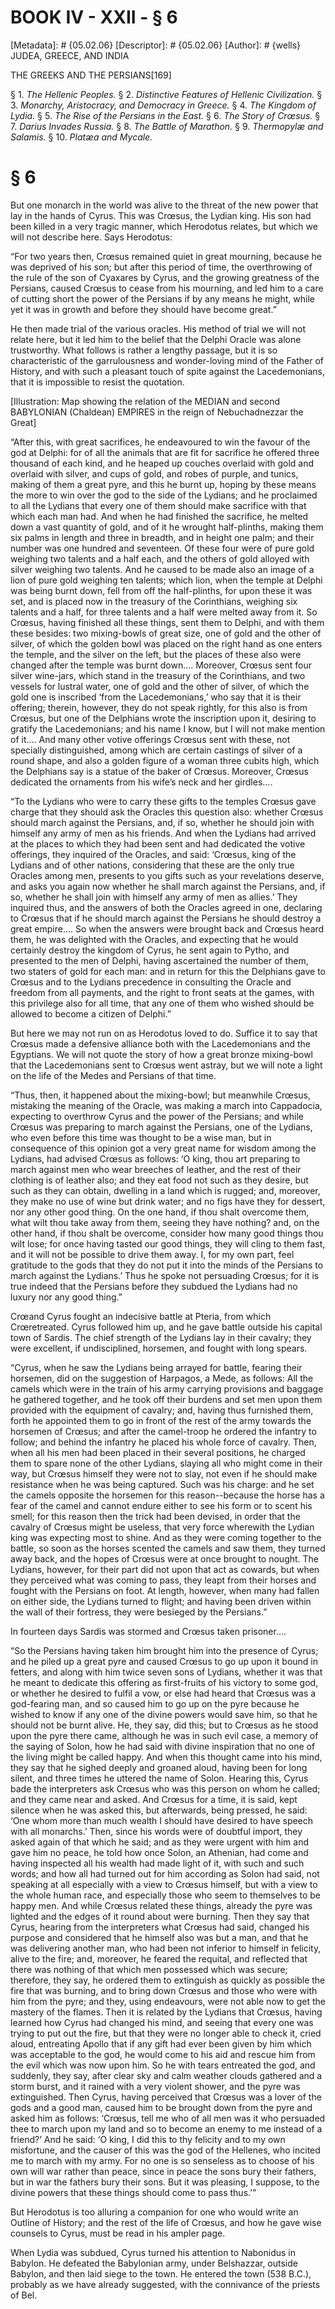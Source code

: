 # BOOK IV - XXII - § 6
[Metadata]: # {05.02.06}
[Descriptor]: # {05.02.06}
[Author]: # {wells}
JUDEA, GREECE, AND INDIA

THE GREEKS AND THE PERSIANS[169]

§ 1. _The Hellenic Peoples._ § 2. _Distinctive Features of Hellenic
Civilization._ § 3. _Monarchy, Aristocracy, and Democracy in Greece._ § 4. _The
Kingdom of Lydia._ § 5. _The Rise of the Persians in the East._ § 6. _The Story
of Crœsus._ § 7. _Darius Invades Russia._ § 8. _The Battle of Marathon._ § 9.
_Thermopylæ and Salamis._ § 10. _Platæa and Mycale._

# § 6
But one monarch in the world was alive to the threat of the new power that lay
in the hands of Cyrus. This was Crœsus, the Lydian king. His son had been
killed in a very tragic manner, which Herodotus relates, but which we will not
describe here. Says Herodotus:

“For two years then, Crœsus remained quiet in great mourning, because he was
deprived of his son; but after this period of time, the overthrowing of the
rule of the son of Cyaxares by Cyrus, and the growing greatness of the
Persians, caused Crœsus to cease from his mourning, and led him to a care of
cutting short the power of the Persians if by any means he might, while yet it
was in growth and before they should have become great.”

He then made trial of the various oracles. His method of trial we will not
relate here, but it led him to the belief that the Delphi Oracle was alone
trustworthy. What follows is rather a lengthy passage, but it is so
characteristic of the garrulousness and wonder-loving mind of the Father of
History, and with such a pleasant touch of spite against the Lacedemonians,
that it is impossible to resist the quotation.

[Illustration: Map showing the relation of the MEDIAN and second BABYLONIAN
(Chaldean) EMPIRES in the reign of Nebuchadnezzar the Great]

“After this, with great sacrifices, he endeavoured to win the favour of the god
at Delphi: for of all the animals that are fit for sacrifice he offered three
thousand of each kind, and he heaped up couches overlaid with gold and overlaid
with silver, and cups of gold, and robes of purple, and tunics, making of them
a great pyre, and this he burnt up, hoping by these means the more to win over
the god to the side of the Lydians; and he proclaimed to all the Lydians that
every one of them should make sacrifice with that which each man had. And when
he had finished the sacrifice, he melted down a vast quantity of gold, and of
it he wrought half-plinths, making them six palms in length and three in
breadth, and in height one palm; and their number was one hundred and
seventeen. Of these four were of pure gold weighing two talents and a half
each, and the others of gold alloyed with silver weighing two talents. And he
caused to be made also an image of a lion of pure gold weighing ten talents;
which lion, when the temple at Delphi was being burnt down, fell from off the
half-plinths, for upon these it was set, and is placed now in the treasury of
the Corinthians, weighing six talents and a half, for three talents and a half
were melted away from it. So Crœsus, having finished all these things, sent
them to Delphi, and with them these besides: two mixing-bowls of great size,
one of gold and the other of silver, of which the golden bowl was placed on the
right hand as one enters the temple, and the silver on the left, but the places
of these also were changed after the temple was burnt down.... Moreover, Crœsus
sent four silver wine-jars, which stand in the treasury of the Corinthians, and
two vessels for lustral water, one of gold and the other of silver, of which
the gold one is inscribed ‘from the Lacedemonians,’ who say that it is their
offering; therein, however, they do not speak rightly, for this also is from
Crœsus, but one of the Delphians wrote the inscription upon it, desiring to
gratify the Lacedemonians; and his name I know, but I will not make mention of
it.... And many other votive offerings Crœsus sent with these, not specially
distinguished, among which are certain castings of silver of a round shape, and
also a golden figure of a woman three cubits high, which the Delphians say is a
statue of the baker of Crœsus. Moreover, Crœsus dedicated the ornaments from
his wife’s neck and her girdles....

“To the Lydians who were to carry these gifts to the temples Crœsus gave charge
that they should ask the Oracles this question also: whether Crœsus should
march against the Persians, and, if so, whether he should join with himself any
army of men as his friends. And when the Lydians had arrived at the places to
which they had been sent and had dedicated the votive offerings, they inquired
of the Oracles, and said: ‘Crœsus, king of the Lydians and of other nations,
considering that these are the only true Oracles among men, presents to you
gifts such as your revelations deserve, and asks you again now whether he shall
march against the Persians, and, if so, whether he shall join with himself any
army of men as allies.’ They inquired thus, and the answers of both the Oracles
agreed in one, declaring to Crœsus that if he should march against the Persians
he should destroy a great empire.... So when the answers were brought back and
Crœsus heard them, he was delighted with the Oracles, and expecting that he
would certainly destroy the kingdom of Cyrus, he sent again to Pytho, and
presented to the men of Delphi, having ascertained the number of them, two
staters of gold for each man: and in return for this the Delphians gave to
Crœsus and to the Lydians precedence in consulting the Oracle and freedom from
all payments, and the right to front seats at the games, with this privilege
also for all time, that any one of them who wished should be allowed to become
a citizen of Delphi.”

But here we may not run on as Herodotus loved to do. Suffice it to say that
Crœsus made a defensive alliance both with the Lacedemonians and the Egyptians.
We will not quote the story of how a great bronze mixing-bowl that the
Lacedemonians sent to Crœsus went astray, but we will note a light on the life
of the Medes and Persians of that time.

“Thus, then, it happened about the mixing-bowl; but meanwhile Crœsus, mistaking
the meaning of the Oracle, was making a march into Cappadocia, expecting to
overthrow Cyrus and the power of the Persians; and while Crœsus was preparing
to march against the Persians, one of the Lydians, who even before this time
was thought to be a wise man, but in consequence of this opinion got a very
great name for wisdom among the Lydians, had advised Crœsus as follows: ‘O
king, thou art preparing to march against men who wear breeches of leather, and
the rest of their clothing is of leather also; and they eat food not such as
they desire, but such as they can obtain, dwelling in a land which is rugged;
and, moreover, they make no use of wine but drink water; and no figs have they
for dessert, nor any other good thing. On the one hand, if thou shalt overcome
them, what wilt thou take away from them, seeing they have nothing? and, on the
other hand, if thou shalt be overcome, consider how many good things thou wilt
lose; for once having tasted our good things, they will cling to them fast, and
it will not be possible to drive them away. I, for my own part, feel gratitude
to the gods that they do not put it into the minds of the Persians to march
against the Lydians.’ Thus he spoke not persuading Crœsus; for it is true
indeed that the Persians before they subdued the Lydians had no luxury nor any
good thing.”

Crœand Cyrus fought an indecisive battle at Pteria, from which Crœretreated.
Cyrus followed him up, and he gave battle outside his capital town of Sardis.
The chief strength of the Lydians lay in their cavalry; they were excellent, if
undisciplined, horsemen, and fought with long spears.

“Cyrus, when he saw the Lydians being arrayed for battle, fearing their
horsemen, did on the suggestion of Harpagos, a Mede, as follows: All the camels
which were in the train of his army carrying provisions and baggage he gathered
together, and he took off their burdens and set men upon them provided with the
equipment of cavalry; and, having thus furnished them, forth he appointed them
to go in front of the rest of the army towards the horsemen of Crœsus; and
after the camel-troop he ordered the infantry to follow; and behind the
infantry he placed his whole force of cavalry. Then, when all his men had been
placed in their several positions, he charged them to spare none of the other
Lydians, slaying all who might come in their way, but Crœsus himself they were
not to slay, not even if he should make resistance when he was being captured.
Such was his charge: and he set the camels opposite the horsemen for this
reason--because the horse has a fear of the camel and cannot endure either to
see his form or to scent his smell; for this reason then the trick had been
devised, in order that the cavalry of Crœsus might be useless, that very force
wherewith the Lydian king was expecting most to shine. And as they were coming
together to the battle, so soon as the horses scented the camels and saw them,
they turned away back, and the hopes of Crœsus were at once brought to nought.
The Lydians, however, for their part did not upon that act as cowards, but when
they perceived what was coming to pass, they leapt from their horses and fought
with the Persians on foot. At length, however, when many had fallen on either
side, the Lydians turned to flight; and having been driven within the wall of
their fortress, they were besieged by the Persians.”

In fourteen days Sardis was stormed and Crœsus taken prisoner....

“So the Persians having taken him brought him into the presence of Cyrus; and
he piled up a great pyre and caused Crœsus to go up upon it bound in fetters,
and along with him twice seven sons of Lydians, whether it was that he meant to
dedicate this offering as first-fruits of his victory to some god, or whether
he desired to fulfil a vow, or else had heard that Crœsus was a god-fearing
man, and so caused him to go up on the pyre because he wished to know if any
one of the divine powers would save him, so that he should not be burnt alive.
He, they say, did this; but to Crœsus as he stood upon the pyre there came,
although he was in such evil case, a memory of the saying of Solon, how he had
said with divine inspiration that no one of the living might be called happy.
And when this thought came into his mind, they say that he sighed deeply and
groaned aloud, having been for long silent, and three times he uttered the name
of Solon. Hearing this, Cyrus bade the interpreters ask Crœsus who was this
person on whom he called; and they came near and asked. And Crœsus for a time,
it is said, kept silence when he was asked this, but afterwards, being pressed,
he said: ‘One whom more than much wealth I should have desired to have speech
with all monarchs.’ Then, since his words were of doubtful import, they asked
again of that which he said; and as they were urgent with him and gave him no
peace, he told how once Solon, an Athenian, had come and having inspected all
his wealth had made light of it, with such and such words; and how all had
turned out for him according as Solon had said, not speaking at all especially
with a view to Crœsus himself, but with a view to the whole human race, and
especially those who seem to themselves to be happy men. And while Crœsus
related these things, already the pyre was lighted and the edges of it round
about were burning. Then they say that Cyrus, hearing from the interpreters
what Crœsus had said, changed his purpose and considered that he himself also
was but a man, and that he was delivering another man, who had been not
inferior to himself in felicity, alive to the fire; and, moreover, he feared
the requital, and reflected that there was nothing of that which men possessed
which was secure; therefore, they say, he ordered them to extinguish as quickly
as possible the fire that was burning, and to bring down Crœsus and those who
were with him from the pyre; and they, using endeavours, were not able now to
get the mastery of the flames. Then it is related by the Lydians that Crœsus,
having learned how Cyrus had changed his mind, and seeing that every one was
trying to put out the fire, but that they were no longer able to check it,
cried aloud, entreating Apollo that if any gift had ever been given by him
which was acceptable to the god, he would come to his aid and rescue him from
the evil which was now upon him. So he with tears entreated the god, and
suddenly, they say, after clear sky and calm weather clouds gathered and a
storm burst, and it rained with a very violent shower, and the pyre was
extinguished. Then Cyrus, having perceived that Crœsus was a lover of the gods
and a good man, caused him to be brought down from the pyre and asked him as
follows: ‘Crœsus, tell me who of all men was it who persuaded thee to march
upon my land and so to become an enemy to me instead of a friend?’ And he said:
‘O king, I did this to thy felicity and to my own misfortune, and the causer of
this was the god of the Hellenes, who incited me to march with my army. For no
one is so senseless as to choose of his own will war rather than peace, since
in peace the sons bury their fathers, but in war the fathers bury their sons.
But it was pleasing, I suppose, to the divine powers that these things should
come to pass thus.’”

But Herodotus is too alluring a companion for one who would write an Outline of
History; and the rest of the life of Crœsus, and how he gave wise counsels to
Cyrus, must be read in his ampler page.

When Lydia was subdued, Cyrus turned his attention to Nabonidus in Babylon. He
defeated the Babylonian army, under Belshazzar, outside Babylon, and then laid
siege to the town. He entered the town (538 B.C.), probably as we have already
suggested, with the connivance of the priests of Bel.

